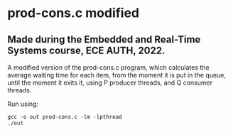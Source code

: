 # prod-cons.c modified
## Made during the Embedded and Real-Time Systems course, ECE AUTH, 2022.

A modified version of the prod-cons.c program, which calculates the average waiting time for each item, from the moment it is put in the queue, until the moment
it exits it, using P producer threads, and Q consumer threads.

Run using:

```
gcc -o out prod-cons.c -lm -lpthread
./out
```
